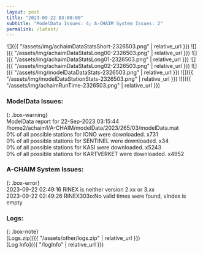 ```yaml
---
layout: post
title: "2023-09-22 03:00:00"
subtitle: "ModelData Issues: 4; A-CHAIM System Issues: 2"
permalink: /latest/
---
```


![]({{ "/assets/img/achaimDataStatsShort-2326503.png" | relative_url }})
![]({{ "/assets/img/achaimDataStatsLong00-2326503.png" | relative_url }})
![]({{ "/assets/img/achaimDataStatsLong01-2326503.png" | relative_url }})
![]({{ "/assets/img/achaimDataStatsLong02-2326503.png" | relative_url }})
![]({{ "/assets/img/modelDataDataStats-2326503.png" | relative_url }})
![]({{ "/assets/img/modelDataStationStats-2326503.png" | relative_url }})
![]({{ "/assets/img/achaimRunTime-2326503.png" | relative_url }})


### ModelData Issues:  
  
{: .box-warning}  
 ModelData report for 22-Sep-2023 03:15:44   
 /home2/achaim1/A-CHAIM/modelData/2023/265/03/modelData.mat   
 0% of all possible stations for IONO were downloaded. x731   
 0% of all possible stations for SENTINEL were downloaded. x34   
 0% of all possible stations for KASI were downloaded. x5243   
 0% of all possible stations for KARTVERKET were downloaded. x4952   
  
### A-CHAIM System Issues:  
  
{: .box-error}  
2023-09-22 02:49:16 RINEX is neither version 2.xx or 3.xx  
2023-09-22 02:49:26 RINEX303o:No valid times were found, vIndex is empty  

### Logs:  
  
{: .box-note}  
[Logs.zip]({{ "/assets/other/logs.zip" | relative_url }})  
[Log Info]({{ "/logInfo" | relative_url }})  
